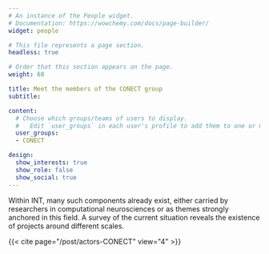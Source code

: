 ```yaml
---
# An instance of the People widget.
# Documentation: https://wowchemy.com/docs/page-builder/
widget: people

# This file represents a page section.
headless: true

# Order that this section appears on the page.
weight: 68

title: Meet the members of the CONECT group
subtitle:

content:
  # Choose which groups/teams of users to display.
  #   Edit `user_groups` in each user's profile to add them to one or more of these groups.
  user_groups:
  - CONECT

design:
  show_interests: true
  show_role: false
  show_social: true
---
```



Within INT, many such components already exist, either carried by researchers in computational neurosciences or as themes strongly anchored in this field. A survey of the current situation reveals the existence of projects around different scales.

{{< cite page="/post/actors-CONECT" view="4" >}}
